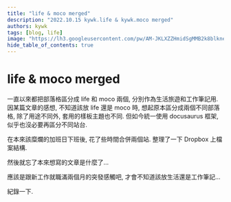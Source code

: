 ```yaml
---
title: "life & moco merged"
description: "2022.10.15 kywk.life & kywk.moco merged"
authors: kywk
tags: [blog, life]
image: "https://lh3.googleusercontent.com/pw/AM-JKLXZZHmidSgMMB2k8blkneclNRysPXLr__G7rZ4hPi2sN0jC67PHAbX1MyFj8hQX_MTZ6bwIMPwCyu2fu1bU0ZXSX09eu-OlSDb4U-9haUS_wgnVPLaCM6WQLsRbsnocF8X5Edmt35rDjytljbNEMsaf8A=w800-no?authuser=0"
hide_table_of_contents: true
---
```


life & moco merged
==================

一直以來都把部落格區分成 life 和 moco 兩個, 分別作為生活旅遊和工作筆記用.
因某篇文章的感想, 不知道該放 life 還是 moco 時, 
想起原本區分成兩個不同部落格, 除了用途不同外, 套用的樣板主題也不同.
但如今統一使用 docusaurus 框架, 似乎也沒必要再區分不同站台.

在本來該糜爛的加班日下班後, 花了些時間合併兩個站. 整理了一下 Dropbox 上檔案結構.

然後就忘了本來想寫的文章是什麼了...

應該是跟新工作就職滿兩個月的突發感觸吧, 才會不知道該放生活還是工作筆記...

紀錄一下.
